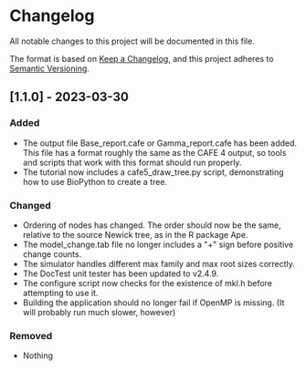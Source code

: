 # Changelog
All notable changes to this project will be documented in this file.

The format is based on [Keep a Changelog](https://keepachangelog.com/en/1.0.0/),
and this project adheres to [Semantic Versioning](https://semver.org/spec/v2.0.0.html).

## [1.1.0] - 2023-03-30
### Added
- The output file Base_report.cafe or Gamma_report.cafe has been added. This file has a 
format roughly the same as the CAFE 4 output, so tools and scripts that work with this
format should run properly.
- The tutorial now includes a cafe5_draw_tree.py script, demonstrating how to use BioPython
to create a tree.

### Changed
- Ordering of nodes has changed. The order should now be the same, relative to the source Newick
tree, as in the R package Ape.
- The model_change.tab file no longer includes a "+" sign before positive change counts.
- The simulator handles different max family and max root sizes correctly.
- The DocTest unit tester has been updated to v2.4.9.
- The configure script now checks for the existence of mkl.h before attempting to use it.
- Building the application should no longer fail if OpenMP is missing. (It will probably run
much slower, however)

### Removed
- Nothing


